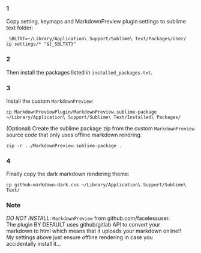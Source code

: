 ### 1
Copy setting, keymaps and MarkdownPreview plugin settings to sublime
text folder:
```
_SBLTXT=~/Library/Application\ Support/Sublime\ Text/Packages/User/
cp settings/* "${_SBLTXT}"
```

### 2
Then install the packages listed in `installed_packages.txt`.

### 3
Install the custom `MarkdownPreview`:
```
cp MarkdownPreviewPlugin/MarkdownPreview.sublime-package ~/Library/Application\ Support/Sublime\ Text/Installed\ Packages/
```

(Optional) Create the sublime package zip from the custom
`MarkdownPreview` source code that only uses offline markdown
rendring.
```
zip -r ../MarkdownPreview.sublime-package .
```

### 4
Finally copy the dark markdown rendering theme:
```
cp github-markdown-dark.css ~/Library/Application\ Support/Sublime\ Text/
```

### Note
*DO NOT INSTALL*: `MarkdownPreview` from github.com/facelessuser.   
The plugin BY DEFAULT uses github/gitlab API to convert your  
markdown to html which means that it uploads your markdown online!!  
My settings above just ensure offline rendering in case you  
accidentally install it...  
